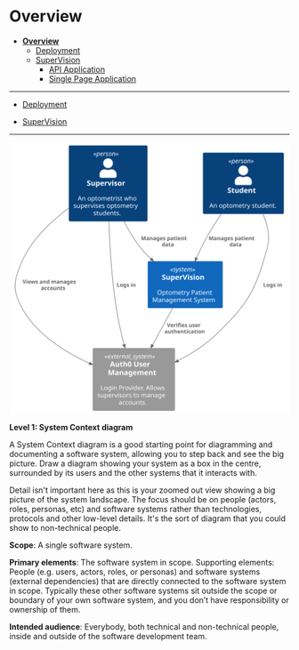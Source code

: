# Overview

* [**Overview**](README.md)
  * [Deployment](Deployment/README.md)
  * [SuperVision](SuperVision/README.md)
    * [API Application](SuperVision/API%20Application/README.md)
    * [Single Page Application](SuperVision/Single%20Page%20Application/README.md)

---

- [Deployment](Deployment/README.md)

- [SuperVision](SuperVision/README.md)

---

![diagram](context.svg)

**Level 1: System Context diagram**

A System Context diagram is a good starting point for diagramming and documenting a software system, allowing you to step back and see the big picture. Draw a diagram showing your system as a box in the centre, surrounded by its users and the other systems that it interacts with.

Detail isn't important here as this is your zoomed out view showing a big picture of the system landscape. The focus should be on people (actors, roles, personas, etc) and software systems rather than technologies, protocols and other low-level details. It's the sort of diagram that you could show to non-technical people.

**Scope**: A single software system.

**Primary elements**: The software system in scope.
Supporting elements: People (e.g. users, actors, roles, or personas) and software systems (external dependencies) that are directly connected to the software system in scope. Typically these other software systems sit outside the scope or boundary of your own software system, and you don’t have responsibility or ownership of them.

**Intended audience**: Everybody, both technical and non-technical people, inside and outside of the software development team.
